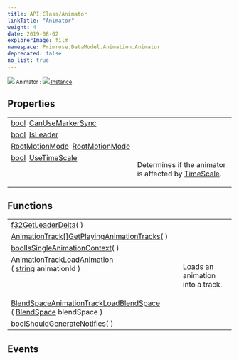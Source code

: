 ```yaml
---
title: API:Class/Animator
linkTitle: "Animator"
weight: 4
date: 2019-08-02
explorerImage: film
namespace: Primrose.DataModel.Animation.Animator
deprecated: false
no_list: true
---
```

<small class="inheritance">
<span class="" href="/docs/api-reference/Class/Animator"><img src="/icons/silk/film.png"/>&nbsp;Animator</span>&nbsp;:&nbsp;<a class="" href="/docs/api-reference/Class/Instance"><img src="/icons/silk/default.png"/>&nbsp;Instance</a></small>
 
## Properties
 
<table class="studiohide">
<tbody>
<tr class="function-row ">
<td style="vertical-align:top;white-space:normal;">
<div>
<a class="type" href="/docs/api-reference/System/Primitives#boolean">bool</a><span class="method-body" style="text-indent: -2em; padding-left: 0.5em"><a class="name" href="CanUseMarkerSync">CanUseMarkerSync</a></span></td>
<td style="vertical-align:top;white-space:normal;">
</td>
</tr>

<tr class="function-row ">
<td style="vertical-align:top;white-space:normal;">
<div>
<a class="type" href="/docs/api-reference/System/Primitives#boolean">bool</a><span class="method-body" style="text-indent: -2em; padding-left: 0.5em"><a class="name" href="IsLeader">IsLeader</a></span></td>
<td style="vertical-align:top;white-space:normal;">
</td>
</tr>

<tr class="function-row ">
<td style="vertical-align:top;white-space:normal;">
<div>
<a class="type" href="/docs/api-reference/Misc/RootMotionMode">RootMotionMode</a><span class="method-body" style="text-indent: -2em; padding-left: 0.5em"><a class="name" href="RootMotionMode">RootMotionMode</a></span></td>
<td style="vertical-align:top;white-space:normal;">
</td>
</tr>

<tr class="function-row ">
<td style="vertical-align:top;white-space:normal;">
<div>
<a class="type" href="/docs/api-reference/System/Primitives#boolean">bool</a><span class="method-body" style="text-indent: -2em; padding-left: 0.5em"><a class="name" href="UseTimeScale">UseTimeScale</a></span></td>
<td style="vertical-align:top;white-space:normal;">
<p>
Determines if the animator is affected by <a href="/docs/api-reference/Class/RunService/TimeScale" >TimeScale</a>.
</p></td>
</tr>

</tbody>
</table>
 
## Functions
 
<table class="studiohide">
<tbody>
<tr class="function-row ">
<td style="vertical-align:top;white-space:normal;">
<div>
<a class="type" href="/docs/api-reference/System/Primitives#single">f32</a><span class="method-body" style="text-indent: -2em;"><a class="method-name  " href="GetLeaderDelta">GetLeaderDelta</a></span><span style="display: inline-block">( <span class="param" style="white-space: nowrap"></span> )</span></span></div></td>
<td style="vertical-align:top;white-space:normal;">
</td>
</tr>

<tr class="function-row ">
<td style="vertical-align:top;white-space:normal;">
<div>
<span><a class="type" href="/docs/api-reference/Class/AnimationTrack">AnimationTrack</a>[]</span><span class="method-body" style="text-indent: -2em;"><a class="method-name  " href="GetPlayingAnimationTracks">GetPlayingAnimationTracks</a></span><span style="display: inline-block">( <span class="param" style="white-space: nowrap"></span> )</span></span></div></td>
<td style="vertical-align:top;white-space:normal;">
</td>
</tr>

<tr class="function-row ">
<td style="vertical-align:top;white-space:normal;">
<div>
<a class="type" href="/docs/api-reference/System/Primitives#boolean">bool</a><span class="method-body" style="text-indent: -2em;"><a class="method-name  " href="IsSingleAnimationContext">IsSingleAnimationContext</a></span><span style="display: inline-block">( <span class="param" style="white-space: nowrap"></span> )</span></span></div></td>
<td style="vertical-align:top;white-space:normal;">
</td>
</tr>

<tr class="function-row ">
<td style="vertical-align:top;white-space:normal;">
<div>
<a class="type" href="/docs/api-reference/Class/AnimationTrack">AnimationTrack</a><span class="method-body" style="text-indent: -2em;"><a class="method-name  " href="LoadAnimation">LoadAnimation</a></span><span style="display: inline-block">( <span class="param" style="white-space: nowrap"><a class="type" href="/docs/api-reference/System/string">string</a> animationId</span> )</span></span></div></td>
<td style="vertical-align:top;white-space:normal;">
<p>
Loads an animation into a track.
</p></td>
</tr>

<tr class="function-row ">
<td style="vertical-align:top;white-space:normal;">
<div>
<a class="type" href="/docs/api-reference/Class/BlendSpaceAnimationTrack">BlendSpaceAnimationTrack</a><span class="method-body" style="text-indent: -2em;"><a class="method-name  " href="LoadBlendSpace">LoadBlendSpace</a></span><span style="display: inline-block">( <span class="param" style="white-space: nowrap"><a class="type" href="/docs/api-reference/Asset/BlendSpace">BlendSpace</a> blendSpace</span> )</span></span></div></td>
<td style="vertical-align:top;white-space:normal;">
</td>
</tr>

<tr class="function-row ">
<td style="vertical-align:top;white-space:normal;">
<div>
<a class="type" href="/docs/api-reference/System/Primitives#boolean">bool</a><span class="method-body" style="text-indent: -2em;"><a class="method-name  " href="ShouldGenerateNotifies">ShouldGenerateNotifies</a></span><span style="display: inline-block">( <span class="param" style="white-space: nowrap"></span> )</span></span></div></td>
<td style="vertical-align:top;white-space:normal;">
</td>
</tr>

</tbody>
</table>
 
## Events
 
<table class="studiohide">
<tbody>
</tbody>
</table>
<b>
</b>
<div class="inheritors">
<ul class="root">
</ul>
</div>
